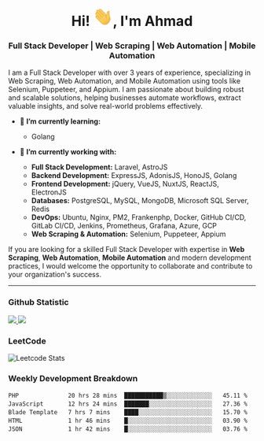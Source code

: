 <h1 align="center">Hi! <img src="https://raw.githubusercontent.com/ABSphreak/ABSphreak/master/gifs/Hi.gif" width="40px" />, I'm Ahmad</h1>


<h3 align="center">Full Stack Developer | Web Scraping | Web Automation | Mobile Automation </h3>
I am a Full Stack Developer with over 3 years of experience, specializing in Web Scraping, Web Automation, and Mobile Automation using tools like Selenium, Puppeteer, and Appium. I am passionate about building robust and scalable solutions, helping businesses automate workflows, extract valuable insights, and solve real-world problems effectively.

- 🔭 **I’m currently learning:**  
  - Golang  

- 🌱 **I’m currently working with:**  
  - **Full Stack Development:** Laravel, AstroJS  
  - **Backend Development:** ExpressJS, AdonisJS, HonoJS, Golang  
  - **Frontend Development:** jQuery, VueJS, NuxtJS, ReactJS, ElectronJS  
  - **Databases:** PostgreSQL, MySQL, MongoDB, Microsoft SQL Server, Redis  
  - **DevOps:** Ubuntu, Nginx, PM2, Frankenphp, Docker, GitHub CI/CD, GitLab CI/CD, Jenkins, Prometheus, Grafana, Azure, GCP  
  - **Web Scraping & Automation:** Selenium, Puppeteer, Appium  



If you are looking for a skilled Full Stack Developer with expertise in **Web Scraping**, **Web Automation**, **Mobile Automation** and modern development practices, I would welcome the opportunity to collaborate and contribute to your organization's success.

---
  
### Github Statistic
<p align="left">
<a href="https://github.com/ahmadlaiq97">
  <img height="180em" src="https://github-readme-stats-eight-theta.vercel.app/api?username=ahmadlaiq&show_icons=true&theme=algolia&include_all_commits=true&count_private=true"/>
  <img height="180em" src="https://github-readme-stats-eight-theta.vercel.app/api/top-langs/?username=ahmadlaiq&layout=compact&langs_count=8&theme=algolia"/>
</a>
</p>

### LeetCode

![Leetcode Stats](https://leetcard.jacoblin.cool/ahmadlaiq?ext=contest)

### Weekly Development Breakdown
<!--START_SECTION:waka-->

```txt
PHP              20 hrs 28 mins  ███████████▒░░░░░░░░░░░░░   45.11 %
JavaScript       12 hrs 24 mins  ███████░░░░░░░░░░░░░░░░░░   27.36 %
Blade Template   7 hrs 7 mins    ████░░░░░░░░░░░░░░░░░░░░░   15.70 %
HTML             1 hr 46 mins    █░░░░░░░░░░░░░░░░░░░░░░░░   03.90 %
JSON             1 hr 42 mins    █░░░░░░░░░░░░░░░░░░░░░░░░   03.76 %
```

<!--END_SECTION:waka-->
